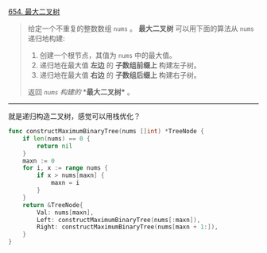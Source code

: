 [654. 最大二叉树](https://leetcode.cn/problems/maximum-binary-tree/)

> 给定一个不重复的整数数组 `nums` 。 **最大二叉树** 可以用下面的算法从 `nums` 递归地构建:
>
> 1. 创建一个根节点，其值为 `nums` 中的最大值。
> 2. 递归地在最大值 **左边** 的 **子数组前缀上** 构建左子树。
> 3. 递归地在最大值 **右边** 的 **子数组后缀上** 构建右子树。
>
> 返回 *`nums` 构建的* ***最大二叉树\*** 。

---

就是递归构造二叉树，感觉可以用栈优化？

```go
func constructMaximumBinaryTree(nums []int) *TreeNode {
    if len(nums) == 0 {
        return nil
    }
    maxn := 0
    for i, x := range nums {
        if x > nums[maxn] {
            maxn = i
        }
    }
    return &TreeNode{
        Val: nums[maxn],
        Left: constructMaximumBinaryTree(nums[:maxn]),
        Right: constructMaximumBinaryTree(nums[maxn + 1:]),
    }
}
```

